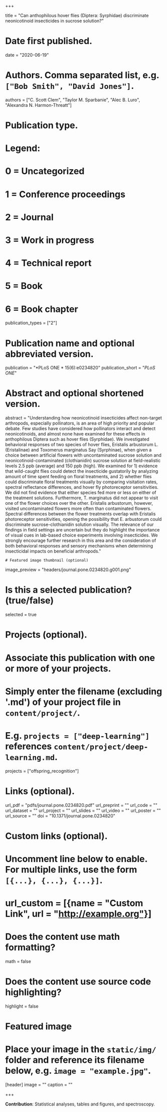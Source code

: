 
+++

  title = "Can anthophilous hover flies (Diptera: Syrphidae) discriminate neonicotinoid insecticides in sucrose solution?"

  # Date first published.
  date = "2020-06-19"

  # Authors. Comma separated list, e.g. `["Bob Smith", "David Jones"]`.
  authors = ["C. Scott Clem", "Taylor M. Sparbanie", "Alec B. Luro", "Alexandra N. Harmon-Threatt"]

  

  # Publication type.
  # Legend:
  # 0 = Uncategorized
  # 1 = Conference proceedings
  # 2 = Journal
  # 3 = Work in progress
  # 4 = Technical report
  # 5 = Book
  # 6 = Book chapter
  publication_types = ["2"]

  # Publication name and optional abbreviated version.
  publication = "*PLoS ONE * 15(6):e0234820"
  publication_short = "*PLoS ONE*"

  # Abstract and optional shortened version.
  abstract = "Understanding how neonicotinoid insecticides affect non-target arthropods, especially pollinators, is an area of high priority and popular debate. Few studies have considered how pollinators interact and detect neonicotinoids, and almost none have examined for these effects in anthophilous Diptera such as hover flies (Syrphidae). We investigated behavioral responses of two species of hover flies, Eristalis arbustorum L. (Eristalinae) and Toxomerus marginatus Say (Syrphinae), when given a choice between artificial flowers with uncontaminated sucrose solution and neonicotinoid-contaminated (clothianidin) sucrose solution at field-realistic levels 2.5 ppb (average) and 150 ppb (high). We examined for 1) evidence that wild-caught flies could detect the insecticide gustatorily by analyzing amount of time spent feeding on floral treatments, and 2) whether flies could discriminate floral treatments visually by comparing visitation rates, spectral reflectance differences, and hover fly photoreceptor sensitivities. We did not find evidence that either species fed more or less on either of the treatment solutions. Furthermore, T. marginatus did not appear to visit one of the flower choices over the other. Eristalis arbustorum, however, visited uncontaminated flowers more often than contaminated flowers. Spectral differences between the flower treatments overlap with Eristalis photoreceptor sensitivities, opening the possibility that E. arbustorum could discriminate sucrose-clothianidin solution visually. The relevance of our findings in field settings are uncertain but they do highlight the importance of visual cues in lab-based choice experiments involving insecticides. We strongly encourage further research in this area and the consideration of both behavioral responses and sensory mechanisms when determining insecticidal impacts on beneficial arthropods."

    # Featured image thumbnail (optional)
  image_preview = "headers/journal.pone.0234820.g001.png"

  # Is this a selected publication? (true/false)
  selected = true

  # Projects (optional).
  #   Associate this publication with one or more of your projects.
  #   Simply enter the filename (excluding '.md') of your project file in `content/project/`.
  #   E.g. `projects = ["deep-learning"]` references `content/project/deep-learning.md`.
  projects = ["offspring_recognition"]

  # Links (optional).
  url_pdf = "pdfs/journal.pone.0234820.pdf"
  url_preprint = ""
  url_code = ""
  url_dataset = ""
  url_project = ""
  url_slides = ""
  url_video = ""
  url_poster = ""
  url_source = ""
  doi = "10.1371/journal.pone.0234820"

  # Custom links (optional).
  #   Uncomment line below to enable. For multiple links, use the form `[{...}, {...}, {...}]`.
  # url_custom = [{name = "Custom Link", url = "http://example.org"}]

  # Does the content use math formatting?
  math = false

  # Does the content use source code highlighting?
  highlight = false

  # Featured image
  # Place your image in the `static/img/` folder and reference its filename below, e.g. `image = "example.jpg"`.
  [header]
  image = ""
  caption = ""


+++

**Contribution**: Statistical analyses, tables and figures, and spectroscopy.

